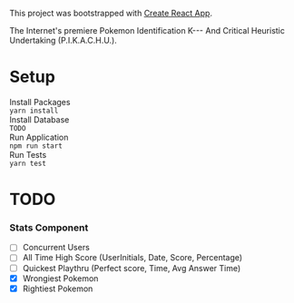 This project was bootstrapped with [Create React App](https://github.com/facebookincubator/create-react-app).

The Internet's premiere Pokemon Identification K--- And Critical Heuristic Undertaking (P.I.K.A.C.H.U.).

# Setup
Install Packages  
`yarn install`  
Install Database  
`TODO`  
Run Application  
`npm run start`  
Run Tests  
`yarn test`  

# TODO
### Stats Component  
- [ ] Concurrent Users  
- [ ] All Time High Score (UserInitials, Date, Score, Percentage)  
- [ ] Quickest Playthru (Perfect score, Time, Avg Answer Time)  
- [x] Wrongiest Pokemon   
- [x] Rightiest Pokemon  